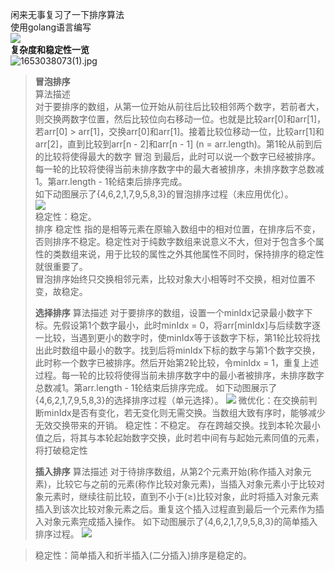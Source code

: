 闲来无事复习了一下排序算法<br />使用golang语言编写<br />![](https://cdn.nlark.com/yuque/0/2022/png/26902243/1653038029548-ce8a65fb-1d71-4473-8b11-8ae60b919de4.png#clientId=ub2f572c0-7ff7-4&crop=0&crop=0&crop=1&crop=1&from=paste&height=442&id=ue05a91d6&originHeight=888&originWidth=1236&originalType=url&ratio=1&rotation=0&showTitle=false&status=done&style=none&taskId=u6eb6b59b-bbce-4870-8d99-6ab307b11e1&title=&width=615)<br />**复杂度和稳定性一览**<br />![1653038073(1).jpg](https://cdn.nlark.com/yuque/0/2022/jpeg/26902243/1653038082089-36af2bf6-6405-43cb-a6c3-0c96fa3cf118.jpeg#clientId=ub2f572c0-7ff7-4&crop=0&crop=0&crop=1&crop=1&from=paste&height=572&id=u95bdde56&name=1653038073%281%29.jpg&originHeight=776&originWidth=877&originalType=binary&ratio=1&rotation=0&showTitle=false&size=67306&status=done&style=none&taskId=u42a4942a-9904-429c-8ab5-18a42849883&title=&width=646.6000366210938)

> **冒泡排序**<br />算法描述<br />对于要排序的数组，从第一位开始从前往后比较相邻两个数字，若前者大，则交换两数字位置，然后比较位向右移动一位。也就是比较arr[0]和arr[1]，若arr[0] > arr[1]，交换arr[0]和arr[1]。接着比较位移动一位，比较arr[1]和arr[2]，直到比较到arr[n - 2]和arr[n - 1] (n = arr.length)。第1轮从前到后的比较将使得最大的数字 冒泡 到最后，此时可以说一个数字已经被排序。每一轮的比较将使得当前未排序数字中的最大者被排序，未排序数字总数减1。第arr.length - 1轮结束后排序完成。<br />如下动图展示了{4,6,2,1,7,9,5,8,3}的冒泡排序过程（未应用优化）。<br />![](https://cdn.nlark.com/yuque/0/2022/gif/26902243/1653038044860-412e9b50-9573-47f5-812e-14fc0c15bc2f.gif#clientId=ub2f572c0-7ff7-4&crop=0&crop=0&crop=1&crop=1&from=paste&id=u4b81b012&originHeight=189&originWidth=344&originalType=url&ratio=1&rotation=0&showTitle=false&status=done&style=none&taskId=u7ddbff71-4451-4873-9850-b1314ab153c&title=)<br />稳定性：稳定。<br />排序 稳定性 指的是相等元素在原输入数组中的相对位置，在排序后不变，否则排序不稳定。稳定性对于纯数字数组来说意义不大，但对于包含多个属性的类数组来说，用于比较的属性之外其他属性不同时，保持排序的稳定性就很重要了。<br />冒泡排序始终只交换相邻元素，比较对象大小相等时不交换，相对位置不变，故稳定。
> 
> **选择排序**
> 算法描述
> 对于要排序的数组，设置一个minIdx记录最小数字下标。先假设第1个数字最小，此时minIdx = 0，将arr[minIdx]与后续数字逐一比较，当遇到更小的数字时，使minIdx等于该数字下标，第1轮比较将找出此时数组中最小的数字。找到后将minIdx下标的数字与第1个数字交换，此时称一个数字已被排序。然后开始第2轮比较，令minIdx = 1，重复上述过程。每一轮的比较将使得当前未排序数字中的最小者被排序，未排序数字总数减1。第arr.length - 1轮结束后排序完成。
> 如下动图展示了{4,6,2,1,7,9,5,8,3}的选择排序过程（单元选择）。
> ![](https://cdn.nlark.com/yuque/0/2022/gif/26902243/1653038212608-0d6f90fc-849b-4085-a094-34a31f8edf18.gif#clientId=ub2f572c0-7ff7-4&crop=0&crop=0&crop=1&crop=1&from=paste&id=u4288549d&originHeight=189&originWidth=344&originalType=url&ratio=1&rotation=0&showTitle=false&status=done&style=none&taskId=ucc540c3c-11d6-45a3-9624-27bcbb30730&title=)
> 微优化：在交换前判断minIdx是否有变化，若无变化则无需交换。当数组大致有序时，能够减少无效交换带来的开销。
> 稳定性：不稳定。
> 存在跨越交换。找到本轮次最小值之后，将其与本轮起始数字交换，此时若中间有与起始元素同值的元素，将打破稳定性
> 
> **插入排序**
> 算法描述
> 对于待排序数组，从第2个元素开始(称作插入对象元素)，比较它与之前的元素(称作比较对象元素)，当插入对象元素小于比较对象元素时，继续往前比较，直到不小于(≥)比较对象，此时将插入对象元素插入到该次比较对象元素之后。重复这个插入过程直到最后一个元素作为插入对象元素完成插入操作。
> 如下动图展示了{4,6,2,1,7,9,5,8,3}的简单插入排序过程。
> ![](https://cdn.nlark.com/yuque/0/2022/gif/26902243/1653038324377-00c46c6d-ff6d-49a6-bb09-821fcaa59747.gif#clientId=ub2f572c0-7ff7-4&crop=0&crop=0&crop=1&crop=1&from=paste&id=u4eae3341&originHeight=382&originWidth=344&originalType=url&ratio=1&rotation=0&showTitle=false&status=done&style=none&taskId=u419f9ed8-eb80-4697-9372-8c8c99e9366&title=)

> 稳定性：简单插入和折半插入(二分插入)排序是稳定的。


